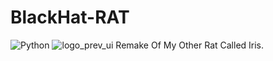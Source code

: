 # BlackHat-RAT
![Python](https://img.shields.io/badge/python-3670A0?style=for-the-badge&logo=python&logoColor=ffdd54)
![logo_prev_ui](https://user-images.githubusercontent.com/94076644/175283766-e6c139da-0f3a-465f-97f6-7d1ad6ffccbd.png)
Remake Of My Other Rat Called Iris.

